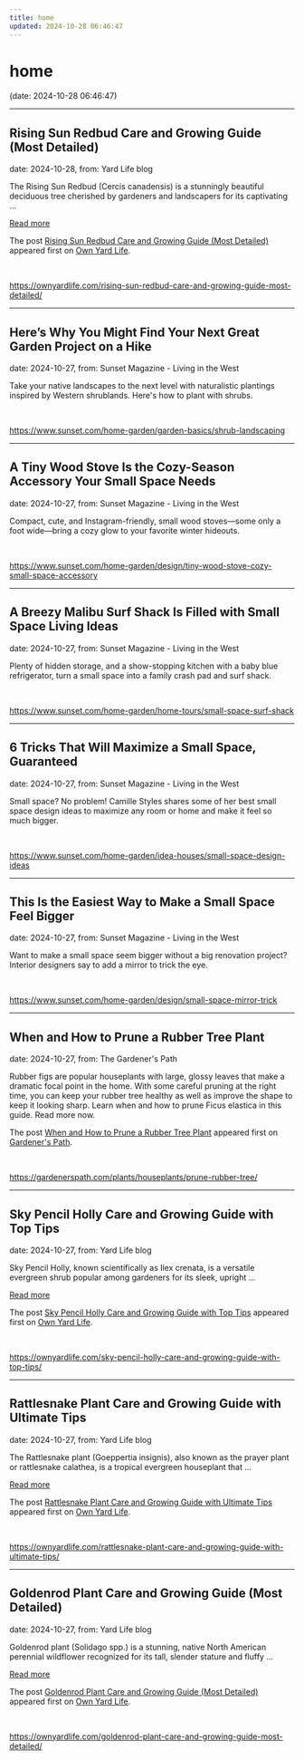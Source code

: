 ```yaml
---
title: home
updated: 2024-10-28 06:46:47
---
```


# home

(date: 2024-10-28 06:46:47)

---

## Rising Sun Redbud Care and Growing Guide (Most Detailed)

date: 2024-10-28, from: Yard Life blog

<p>The Rising Sun Redbud (Cercis canadensis) is a stunningly beautiful deciduous tree cherished by gardeners and landscapers for its captivating ... </p>
<p class="read-more-container"><a title="Rising Sun Redbud Care and Growing Guide (Most Detailed)" class="read-more button" href="https://ownyardlife.com/rising-sun-redbud-care-and-growing-guide-most-detailed/#more-21325" aria-label="Read more about Rising Sun Redbud Care and Growing Guide (Most Detailed)">Read more</a></p>
<p>The post <a href="https://ownyardlife.com/rising-sun-redbud-care-and-growing-guide-most-detailed/">Rising Sun Redbud Care and Growing Guide (Most Detailed)</a> appeared first on <a href="https://ownyardlife.com">Own Yard Life</a>.</p>
 

<br> 

<https://ownyardlife.com/rising-sun-redbud-care-and-growing-guide-most-detailed/>

---

## Here’s Why You Might Find Your Next Great Garden Project on a Hike

date: 2024-10-27, from: Sunset Magazine - Living in the West

Take your native landscapes to the next level with naturalistic plantings inspired by Western shrublands. Here's how to plant with shrubs. 

<br> 

<https://www.sunset.com/home-garden/garden-basics/shrub-landscaping>

---

## A Tiny Wood Stove Is the Cozy-Season Accessory Your Small Space Needs

date: 2024-10-27, from: Sunset Magazine - Living in the West

Compact, cute, and Instagram-friendly, small wood stoves—some only a foot wide—bring a cozy glow to your favorite winter hideouts. 

<br> 

<https://www.sunset.com/home-garden/design/tiny-wood-stove-cozy-small-space-accessory>

---

## A Breezy Malibu Surf Shack Is Filled with Small Space Living Ideas

date: 2024-10-27, from: Sunset Magazine - Living in the West

Plenty of hidden storage, and a show-stopping kitchen with a baby blue refrigerator, turn a small space into a family crash pad and surf shack. 

<br> 

<https://www.sunset.com/home-garden/home-tours/small-space-surf-shack>

---

## 6 Tricks That Will Maximize a Small Space, Guaranteed

date: 2024-10-27, from: Sunset Magazine - Living in the West

Small space? No problem! Camille Styles shares some of her best small space design ideas to maximize any room or home and make it feel so much bigger. 

<br> 

<https://www.sunset.com/home-garden/idea-houses/small-space-design-ideas>

---

## This Is the Easiest Way to Make a Small Space Feel Bigger

date: 2024-10-27, from: Sunset Magazine - Living in the West

Want to make a small space seem bigger without a big renovation project? Interior designers say to add a mirror to trick the eye. 

<br> 

<https://www.sunset.com/home-garden/design/small-space-mirror-trick>

---

## When and How to Prune a Rubber Tree Plant

date: 2024-10-27, from: The Gardener's Path

<p>Rubber figs are popular houseplants with large, glossy leaves that make a dramatic focal point in the home. With some careful pruning at the right time, you can keep your rubber tree healthy as well as improve the shape to keep it looking sharp. Learn when and how to prune Ficus elastica in this guide. Read more now.</p>
<p>The post <a href="https://gardenerspath.com/plants/houseplants/prune-rubber-tree/">When and How to Prune a Rubber Tree Plant</a> appeared first on <a href="https://gardenerspath.com">Gardener&#039;s Path</a>.</p>
 

<br> 

<https://gardenerspath.com/plants/houseplants/prune-rubber-tree/>

---

## Sky Pencil Holly Care and Growing Guide with Top Tips

date: 2024-10-27, from: Yard Life blog

<p>Sky Pencil Holly, known scientifically as Ilex crenata, is a versatile evergreen shrub popular among gardeners for its sleek, upright ... </p>
<p class="read-more-container"><a title="Sky Pencil Holly Care and Growing Guide with Top Tips" class="read-more button" href="https://ownyardlife.com/sky-pencil-holly-care-and-growing-guide-with-top-tips/#more-21315" aria-label="Read more about Sky Pencil Holly Care and Growing Guide with Top Tips">Read more</a></p>
<p>The post <a href="https://ownyardlife.com/sky-pencil-holly-care-and-growing-guide-with-top-tips/">Sky Pencil Holly Care and Growing Guide with Top Tips</a> appeared first on <a href="https://ownyardlife.com">Own Yard Life</a>.</p>
 

<br> 

<https://ownyardlife.com/sky-pencil-holly-care-and-growing-guide-with-top-tips/>

---

## Rattlesnake Plant Care and Growing Guide with Ultimate Tips

date: 2024-10-27, from: Yard Life blog

<p>The Rattlesnake plant (Goeppertia insignis), also known as the prayer plant or rattlesnake calathea, is a tropical evergreen houseplant that ... </p>
<p class="read-more-container"><a title="Rattlesnake Plant Care and Growing Guide with Ultimate Tips" class="read-more button" href="https://ownyardlife.com/rattlesnake-plant-care-and-growing-guide-with-ultimate-tips/#more-21310" aria-label="Read more about Rattlesnake Plant Care and Growing Guide with Ultimate Tips">Read more</a></p>
<p>The post <a href="https://ownyardlife.com/rattlesnake-plant-care-and-growing-guide-with-ultimate-tips/">Rattlesnake Plant Care and Growing Guide with Ultimate Tips</a> appeared first on <a href="https://ownyardlife.com">Own Yard Life</a>.</p>
 

<br> 

<https://ownyardlife.com/rattlesnake-plant-care-and-growing-guide-with-ultimate-tips/>

---

## Goldenrod Plant Care and Growing Guide (Most Detailed)

date: 2024-10-27, from: Yard Life blog

<p>Goldenrod plant (Solidago spp.) is a stunning, native North American perennial wildflower recognized for its tall, slender stature and fluffy ... </p>
<p class="read-more-container"><a title="Goldenrod Plant Care and Growing Guide (Most Detailed)" class="read-more button" href="https://ownyardlife.com/goldenrod-plant-care-and-growing-guide-most-detailed/#more-21293" aria-label="Read more about Goldenrod Plant Care and Growing Guide (Most Detailed)">Read more</a></p>
<p>The post <a href="https://ownyardlife.com/goldenrod-plant-care-and-growing-guide-most-detailed/">Goldenrod Plant Care and Growing Guide (Most Detailed)</a> appeared first on <a href="https://ownyardlife.com">Own Yard Life</a>.</p>
 

<br> 

<https://ownyardlife.com/goldenrod-plant-care-and-growing-guide-most-detailed/>

